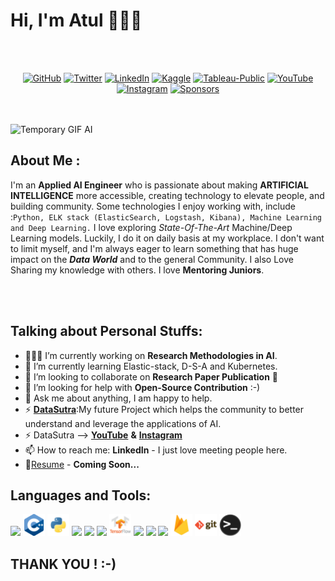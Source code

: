 # Hi, I'm Atul 👋🏾‍💻


<br />
<br />

<p align="center">
	<a href="https://github.com/Atul-Anand-Jha"><img src="https://img.shields.io/github/followers/Atul-Anand-Jha.svg?label=GitHub&style=social" alt="GitHub" height="20"></a>
	<a href="https://twitter.com/Atul_Anand_Jha"><img src="https://img.shields.io/twitter/follow/Atul_Anand_Jha?label=Twitter&style=social" alt="Twitter" height="20"></a>
	<a href="https://www.linkedin.com/in/atul-anand-jha"><img src="https://img.shields.io/badge/LinkedIn--_.svg?style=social&logo=linkedin" alt="LinkedIn" height="20"></a>
	<a href="https://www.kaggle.com/atulanandjha"><img src="https://img.shields.io/badge/Kaggle-EXPERT-purple.svg?style=plastic&logo=kaggle" alt="Kaggle" height="20"></a>
	<a href="https://public.tableau.com/profile/atul.anand3150#!/"><img src="https://img.shields.io/badge/TABLEAU-WIZARD-skyblue.svg?style=plastic&logo=tableau" alt="Tableau-Public" height="20"></a>
	<a href="https://public.tableau.com/profile/atul.anand3150#!/"><img src="https://img.shields.io/badge/DataSutra--_.svg?style=social&logo=youtube" alt="YouTube" height="20"></a>
	<a href="https://www.instagram.com/data_sutra/?hl=en"><img src="https://img.shields.io/badge/instagram--_.svg?style=social&logo=instagram" alt="Instagram" height="20"></a>
	<a href="https://github.com/sponsors/Atul-Anand-Jha"><img src="https://img.shields.io/badge/Sponsors--_.svg?style=social&logo=github&logoColor=EA4AAA" alt="Sponsors" height="20"></a>
</p>

<br />
<br />

<img src="https://swisscognitive.ch/wp/wp-content/uploads/2016/12/anim_brain_side_header.gif" alt="Temporary GIF AI">

<br />

## About Me : 

I'm an **Applied AI Engineer** who is passionate about making **ARTIFICIAL INTELLIGENCE** more accessible, creating technology to elevate people, and building community. Some technologies I enjoy working with, include :`Python, ELK stack (ElasticSearch, Logstash, Kibana), Machine Learning and Deep Learning.` I love exploring *State-Of-The-Art* Machine/Deep Learning models. Luckily, I do it on daily basis at my workplace. I don't want to limit myself, and I'm always eager to learn something that has huge impact on the ***Data World*** and to the general Community. I also Love Sharing my knowledge with others. I love **Mentoring Juniors**.


<br />
<br />
  
## **Talking about Personal Stuffs:**

- 👨🏽‍💻 I’m currently working on **Research Methodologies in AI**.
- 🌱 I’m currently learning Elastic-stack, D-S-A and Kubernetes.
- 👯 I’m looking to collaborate on **Research Paper Publication** 🤝
- 🤔 I’m looking for help with **Open-Source Contribution** :-)
- 💬 Ask me about anything, I am happy to help.
- ⚡️ [**DataSutra**](https://www.youtube.com/channel/UCmBvVHMoPysYHalk_EmDJYg):My future Project which helps the community to better understand and leverage the applications of AI. 
- ⚡️ DataSutra --> [**YouTube**](https://www.youtube.com/channel/UCmBvVHMoPysYHalk_EmDJYg) **&** [**Instagram**](https://www.instagram.com/data_sutra/?hl=en)
- 📫 How to reach me: **LinkedIn** - I just love meeting people here.
- 📝[Resume]() - **Coming Soon...**

## **Languages and Tools:**  

<code><img height="35" src="https://upload.wikimedia.org/wikipedia/commons/thumb/1/10/CSS3_and_HTML5_logos_and_wordmarks.svg/791px-CSS3_and_HTML5_logos_and_wordmarks.svg.png"></code>
<code><img height="35" src="https://raw.githubusercontent.com/github/explore/80688e429a7d4ef2fca1e82350fe8e3517d3494d/topics/cpp/cpp.png"></code>
<code><img height="35" src="https://raw.githubusercontent.com/github/explore/80688e429a7d4ef2fca1e82350fe8e3517d3494d/topics/python/python.png"></code>
<code><img height="35" src="https://cdn.iconscout.com/icon/free/png-512/aws-1869025-1583149.png"></code>
<code><img height="35" src="https://e7.pngegg.com/pngimages/308/987/png-clipart-google-cloud-logo-google-cloud-platform-cloud-computing-bigquery-google-storage-google-text-service-thumbnail.png"></code>
<code><img height="35" src="https://idroot.us/wp-content/uploads/2018/02/elk-stack-logo.png"></code>
<code><img height="35" src="https://raw.githubusercontent.com/github/explore/80688e429a7d4ef2fca1e82350fe8e3517d3494d/topics/tensorflow/tensorflow.png"></code>
<code><img height="35" src="https://banner2.cleanpng.com/20180604/zib/kisspng-tableau-software-computer-software-data-visualizat-software-5b15522a35dd62.3640237115281239462206.jpg"></code>
<code><img height="35" src="https://avatars0.githubusercontent.com/u/5429470?s=200&v=4"></code>
<code><img height="35" src="https://kubernetes.io/images/favicon.png"></code>
<code><img height="35" src="https://raw.githubusercontent.com/github/explore/80688e429a7d4ef2fca1e82350fe8e3517d3494d/topics/firebase/firebase.png"></code>
<code><img height="35" src="https://raw.githubusercontent.com/github/explore/80688e429a7d4ef2fca1e82350fe8e3517d3494d/topics/git/git.png"></code>
<code><img height="35" src="https://raw.githubusercontent.com/github/explore/80688e429a7d4ef2fca1e82350fe8e3517d3494d/topics/terminal/terminal.png"></code>


## THANK YOU ! :-)
